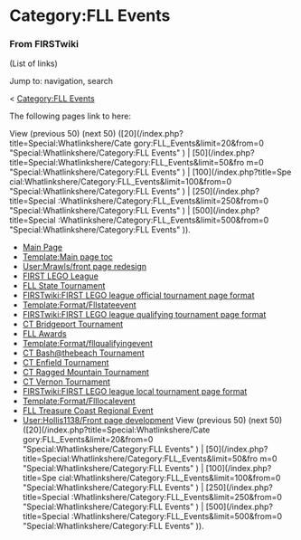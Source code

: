 # Category:FLL Events

### From FIRSTwiki

(List of links)

Jump to: navigation, search

&lt; [Category:FLL Events](/index.php?title=Category:FLL_Events&redirect=no
"Category:FLL Events" )  

The following pages link to here:

View (previous 50) (next 50) ([20](/index.php?title=Special:Whatlinkshere/Cate
gory:FLL_Events&limit=20&from=0 "Special:Whatlinkshere/Category:FLL Events" )
| [50](/index.php?title=Special:Whatlinkshere/Category:FLL_Events&limit=50&fro
m=0 "Special:Whatlinkshere/Category:FLL Events" ) | [100](/index.php?title=Spe
cial:Whatlinkshere/Category:FLL_Events&limit=100&from=0
"Special:Whatlinkshere/Category:FLL Events" ) | [250](/index.php?title=Special
:Whatlinkshere/Category:FLL_Events&limit=250&from=0
"Special:Whatlinkshere/Category:FLL Events" ) | [500](/index.php?title=Special
:Whatlinkshere/Category:FLL_Events&limit=500&from=0
"Special:Whatlinkshere/Category:FLL Events" )).

  * [Main Page](Main_Page "Main Page" )
  * [Template:Main page toc](Template:Main_page_toc "Template:Main page toc" )
  * [User:Mrawls/front page redesign](User:Mrawls/front_page_redesign "User:Mrawls/front page redesign" )
  * [FIRST LEGO League](FIRST_LEGO_League "FIRST LEGO League" )
  * [FLL State Tournament](FLL_State_Tournament "FLL State Tournament" )
  * [FIRSTwiki:FIRST LEGO league official tournament page format](FIRSTwiki:FIRST_LEGO_league_official_tournament_page_format "FIRSTwiki:FIRST LEGO league official tournament page format" )
  * [Template:Format/Fllstateevent](Template:Format/Fllstateevent "Template:Format/Fllstateevent" )
  * [FIRSTwiki:FIRST LEGO league qualifying tournament page format](FIRSTwiki:FIRST_LEGO_league_qualifying_tournament_page_format "FIRSTwiki:FIRST LEGO league qualifying tournament page format" )
  * [CT Bridgeport Tournament](CT_Bridgeport_Tournament "CT Bridgeport Tournament" )
  * [FLL Awards](FLL_Awards "FLL Awards" )
  * [Template:Format/fllqualifyingevent](Template:Format/fllqualifyingevent "Template:Format/fllqualifyingevent" )
  * [CT Bash@thebeach Tournament](CT_Bash%40thebeach_Tournament "CT Bash@thebeach Tournament" )
  * [CT Enfield Tournament](CT_Enfield_Tournament "CT Enfield Tournament" )
  * [CT Ragged Mountain Tournament](CT_Ragged_Mountain_Tournament "CT Ragged Mountain Tournament" )
  * [CT Vernon Tournament](CT_Vernon_Tournament "CT Vernon Tournament" )
  * [FIRSTwiki:FIRST LEGO league local tournament page format](FIRSTwiki:FIRST_LEGO_league_local_tournament_page_format "FIRSTwiki:FIRST LEGO league local tournament page format" )
  * [Template:Format/Flllocalevent](Template:Format/Flllocalevent "Template:Format/Flllocalevent" )
  * [FLL Treasure Coast Regional Event](FLL_Treasure_Coast_Regional_Event "FLL Treasure Coast Regional Event" )
  * [User:Hollis1138/Front page development](User:Hollis1138/Front_page_development "User:Hollis1138/Front page development" )
View (previous 50) (next 50) ([20](/index.php?title=Special:Whatlinkshere/Cate
gory:FLL_Events&limit=20&from=0 "Special:Whatlinkshere/Category:FLL Events" )
| [50](/index.php?title=Special:Whatlinkshere/Category:FLL_Events&limit=50&fro
m=0 "Special:Whatlinkshere/Category:FLL Events" ) | [100](/index.php?title=Spe
cial:Whatlinkshere/Category:FLL_Events&limit=100&from=0
"Special:Whatlinkshere/Category:FLL Events" ) | [250](/index.php?title=Special
:Whatlinkshere/Category:FLL_Events&limit=250&from=0
"Special:Whatlinkshere/Category:FLL Events" ) | [500](/index.php?title=Special
:Whatlinkshere/Category:FLL_Events&limit=500&from=0
"Special:Whatlinkshere/Category:FLL Events" )).

